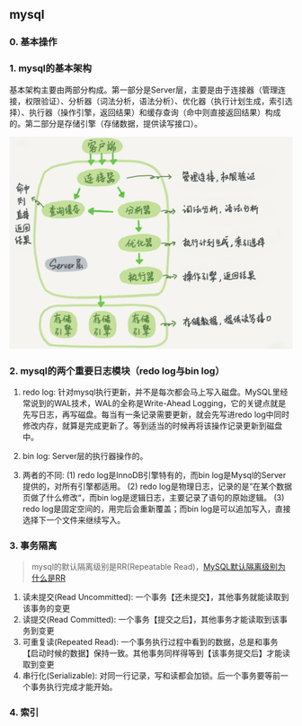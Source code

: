 ## mysql

### 0. 基本操作


### 1. mysql的基本架构
基本架构主要由两部分构成。第一部分是Server层，主要是由于连接器（管理连接，权限验证）、分析器（词法分析，语法分析）、优化器（执行计划生成，索引选择）、执行器（操作引擎，返回结果）和缓存查询（命中则直接返回结果）构成的。第二部分是存储引擎（存储数据，提供读写接口）。

![image](https://github.com/AddJunZ/Front-End/blob/master/img/mysql-structure.png)

### 2. mysql的两个重要日志模块（redo log与bin log）
1. redo log: 针对mysql执行更新，并不是每次都会马上写入磁盘。MySQL里经常说到的WAL技术，WAL的全称是Write-Ahead Logging，它的关键点就是先写日志，再写磁盘。每当有一条记录需要更新，就会先写进redo log中同时修改内存，就算是完成更新了。等到适当的时候再将该操作记录更新到磁盘中。

2. bin log: Server层的执行器操作的。

3. 两者的不同: 
(1) redo log是InnoDB引擎特有的，而bin log是Mysql的Server提供的，对所有引擎都适用。
(2) redo log是物理日志，记录的是”在某个数据页做了什么修改“，而bin log是逻辑日志，主要记录了语句的原始逻辑。
(3) redo log是固定空间的，用完后会重新覆盖；而bin log是可以追加写入，直接选择下一个文件来继续写入。

### 3. 事务隔离
> mysql的默认隔离级别是RR(Repeatable Read)，[MySQL默认隔离级别为什么是RR](https://zhuanlan.zhihu.com/p/137879633)

1. 读未提交(Read Uncommitted): 一个事务【还未提交】，其他事务就能读取到该事务的变更
2. 读提交(Read Committed): 一个事务【提交之后】，其他事务才能读取到该事务到变更
3. 可重复读(Repeated Read): 一个事务执行过程中看到的数据，总是和事务【启动时候的数据】保持一致。其他事务同样得等到【该事务提交后】才能读取到变更
4. 串行化(Serializable): 对同一行记录，写和读都会加锁。后一个事务要等前一个事务执行完成才能开始。

### 4. 索引

